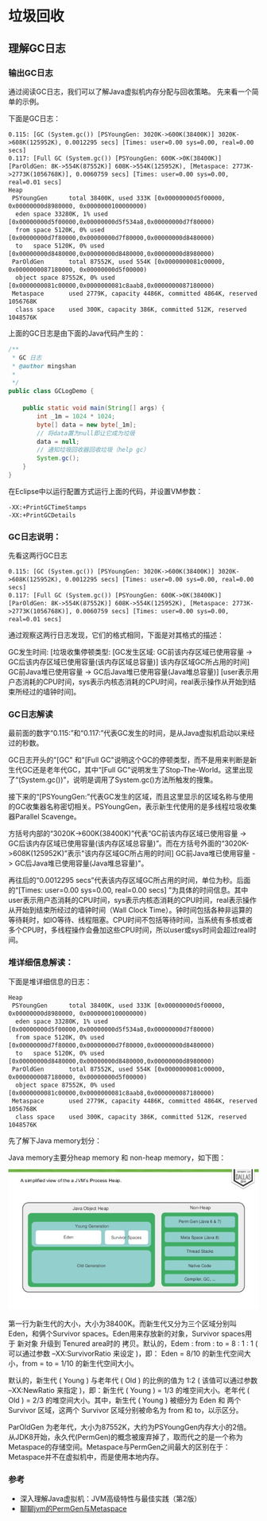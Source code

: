 # 垃圾回收

## 理解GC日志

### 输出GC日志

通过阅读GC日志，我们可以了解Java虚拟机内存分配与回收策略。
先来看一个简单的示例。

下面是GC日志：

```
0.115: [GC (System.gc()) [PSYoungGen: 3020K->600K(38400K)] 3020K->608K(125952K), 0.0012295 secs] [Times: user=0.00 sys=0.00, real=0.00 secs] 
0.117: [Full GC (System.gc()) [PSYoungGen: 600K->0K(38400K)] [ParOldGen: 8K->554K(87552K)] 608K->554K(125952K), [Metaspace: 2773K->2773K(1056768K)], 0.0060759 secs] [Times: user=0.00 sys=0.00, real=0.01 secs] 
Heap
 PSYoungGen      total 38400K, used 333K [0x00000000d5f00000, 0x00000000d8980000, 0x0000000100000000)
  eden space 33280K, 1% used [0x00000000d5f00000,0x00000000d5f534a8,0x00000000d7f80000)
  from space 5120K, 0% used [0x00000000d7f80000,0x00000000d7f80000,0x00000000d8480000)
  to   space 5120K, 0% used [0x00000000d8480000,0x00000000d8480000,0x00000000d8980000)
 ParOldGen       total 87552K, used 554K [0x0000000081c00000, 0x0000000087180000, 0x00000000d5f00000)
  object space 87552K, 0% used [0x0000000081c00000,0x0000000081c8aab8,0x0000000087180000)
 Metaspace       used 2779K, capacity 4486K, committed 4864K, reserved 1056768K
  class space    used 300K, capacity 386K, committed 512K, reserved 1048576K

```

上面的GC日志是由下面的Java代码产生的：

```java
/**
 * GC 日志
 * @author mingshan
 *
 */
public class GCLogDemo {

    public static void main(String[] args) {
        int _1m = 1024 * 1024;
        byte[] data = new byte[_1m];
        // 将data置为null即让它成为垃圾
        data = null;
        // 通知垃圾回收器回收垃圾（help gc）
        System.gc();
    }
}

```

在Eclipse中以运行配置方式运行上面的代码，并设置VM参数：

```
-XX:+PrintGCTimeStamps
-XX:+PrintGCDetails
```

### GC日志说明：

先看这两行GC日志

```
0.115: [GC (System.gc()) [PSYoungGen: 3020K->600K(38400K)] 3020K->608K(125952K), 0.0012295 secs] [Times: user=0.00 sys=0.00, real=0.00 secs] 
0.117: [Full GC (System.gc()) [PSYoungGen: 600K->0K(38400K)] [ParOldGen: 8K->554K(87552K)] 608K->554K(125952K), [Metaspace: 2773K->2773K(1056768K)], 0.0060759 secs] [Times: user=0.00 sys=0.00, real=0.01 secs] 

```

通过观察这两行日志发现，它们的格式相同，下面是对其格式的描述：

GC发生时间: [垃圾收集停顿类型: [GC发生区域: GC前该内存区域已使用容量 -> GC后该内存区域已使用容量(该内存区域总容量)] 该内存区域GC所占用的时间] GC前Java堆已使用容量 -> GC后Java堆已使用容量(Java堆总容量)] [user表示用户态消耗的CPU时间，sys表示内核态消耗的CPU时间，real表示操作从开始到结束所经过的墙钟时间]。

### GC日志解读

最前面的数字“0.115:”和“0.117:”代表GC发生的时间，是从Java虚拟机启动以来经过的秒数。

GC日志开头的"[GC" 和"[Full GC"说明这个GC的停顿类型，而不是用来判断是新生代GC还是老年代GC，其中“[Full GC”说明发生了Stop-The-World。这里出现了“(System.gc())”，说明是调用了System.gc()方法所触发的搜集。

接下来的“[PSYoungGen:”代表GC发生的区域，而且这里显示的区域名称与使用的GC收集器名称密切相关。PSYoungGen，表示新生代使用的是多线程垃圾收集器Parallel Scavenge。

方括号内部的“3020K->600K(38400K)”代表“GC前该内存区域已使用容量 -> GC后该内存区域已使用容量(该内存区域总容量)”。而在方括号外面的“3020K->608K(125952K)”表示"该内存区域GC所占用的时间] GC前Java堆已使用容量 -> GC后Java堆已使用容量(Java堆总容量)"。

再往后的“0.0012295 secs”代表该内存区域GC所占用的时间，单位为秒。后面的“[Times: user=0.00 sys=0.00, real=0.00 secs] ”为具体的时间信息。其中user表示用户态消耗的CPU时间，sys表示内核态消耗的CPU时间，real表示操作从开始到结束所经过的墙钟时间（Wall Clock Time）。钟时间包括各种非运算的等待耗时，如IO等待、线程阻塞。CPU时间不包括等待时间，当系统有多核或者多个CPU时，多线程操作会叠加这些CPU时间，所以user或sys时间会超过real时间。

### 堆详细信息解读：

下面是堆详细信息的日志：

```
Heap
 PSYoungGen      total 38400K, used 333K [0x00000000d5f00000, 0x00000000d8980000, 0x0000000100000000)
  eden space 33280K, 1% used [0x00000000d5f00000,0x00000000d5f534a8,0x00000000d7f80000)
  from space 5120K, 0% used [0x00000000d7f80000,0x00000000d7f80000,0x00000000d8480000)
  to   space 5120K, 0% used [0x00000000d8480000,0x00000000d8480000,0x00000000d8980000)
 ParOldGen       total 87552K, used 554K [0x0000000081c00000, 0x0000000087180000, 0x00000000d5f00000)
  object space 87552K, 0% used [0x0000000081c00000,0x0000000081c8aab8,0x0000000087180000)
 Metaspace       used 2779K, capacity 4486K, committed 4864K, reserved 1056768K
  class space    used 300K, capacity 386K, committed 512K, reserved 1048576K
```

先了解下Java memory划分：

Java memory主要分heap memory 和 non-heap memory，如下图：

![image](https://github.com/ZZULI-TECH/interview/blob/master/images/java-memory.jpg?raw=true)


第一行为新生代的大小，大小为38400K。而新生代又分为三个区域分别叫Eden，和俩个Survivor spaces。Eden用来存放新的对象，Survivor spaces用于 新对象 升级到 Tenured area时的 拷贝。默认的，Edem : from : to = 8 : 1 : 1 ( 可以通过参数 –XX:SurvivorRatio 来设定 )，即： Eden = 8/10 的新生代空间大小，from = to = 1/10 的新生代空间大小。

默认的，新生代 ( Young ) 与老年代 ( Old ) 的比例的值为 1:2 ( 该值可以通过参数 –XX:NewRatio 来指定 )，即：新生代 ( Young ) = 1/3 的堆空间大小。老年代 ( Old ) = 2/3 的堆空间大小。其中，新生代 ( Young ) 被细分为 Eden 和 两个 Survivor 区域，这两个 Survivor 区域分别被命名为 from 和 to，以示区分。 

 ParOldGen 为老年代，大小为87552K，大约为PSYoungGen内存大小的2倍。 从JDK8开始，永久代(PermGen)的概念被废弃掉了，取而代之的是一个称为Metaspace的存储空间。Metaspace与PermGen之间最大的区别在于：Metaspace并不在虚拟机中，而是使用本地内存。
 
 
### 参考

- 深入理解Java虚拟机：JVM高级特性与最佳实践（第2版）
- [聊聊jvm的PermGen与Metaspace](https://segmentfault.com/a/1190000012577387)